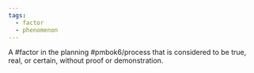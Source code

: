 ```yaml
---
tags:
  - factor
  - phenomenon
---
```

A #factor in the planning #pmbok6/process that is considered to be true, real, or certain, without proof or demonstration.